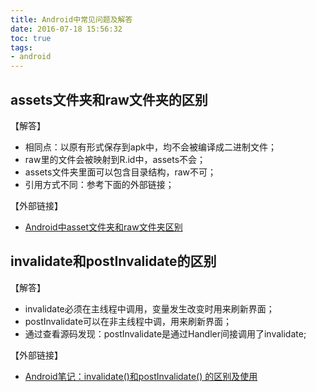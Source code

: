 ```yaml
---
title: Android中常见问题及解答
date: 2016-07-18 15:56:32
toc: true
tags:
- android
---
```


## assets文件夹和raw文件夹的区别
【解答】
- 相同点：以原有形式保存到apk中，均不会被编译成二进制文件；
- raw里的文件会被映射到R.id中，assets不会；
- assets文件夹里面可以包含目录结构，raw不可；
- 引用方式不同：参考下面的外部链接；

【外部链接】
- [Android中asset文件夹和raw文件夹区别](Android中asset文件夹和raw文件夹区别)

## invalidate和postInvalidate的区别
【解答】
- invalidate必须在主线程中调用，变量发生改变时用来刷新界面；
- postInvalidate可以在非主线程中调，用来刷新界面；
- 通过查看源码发现：postInvalidate是通过Handler间接调用了invalidate;

【外部链接】
- [Android笔记：invalidate()和postInvalidate() 的区别及使用](http://blog.csdn.net/mars2639/article/details/6650876)
